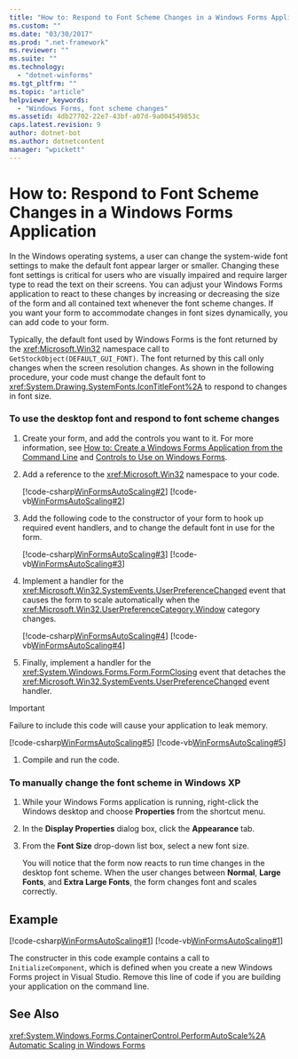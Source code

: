 ```yaml
---
title: "How to: Respond to Font Scheme Changes in a Windows Forms Application"
ms.custom: ""
ms.date: "03/30/2017"
ms.prod: ".net-framework"
ms.reviewer: ""
ms.suite: ""
ms.technology: 
  - "dotnet-winforms"
ms.tgt_pltfrm: ""
ms.topic: "article"
helpviewer_keywords: 
  - "Windows Forms, font scheme changes"
ms.assetid: 4db27702-22e7-43bf-a07d-9a004549853c
caps.latest.revision: 9
author: dotnet-bot
ms.author: dotnetcontent
manager: "wpickett"
---
```

# How to: Respond to Font Scheme Changes in a Windows Forms Application
In the Windows operating systems, a user can change the system-wide font settings to make the default font appear larger or smaller. Changing these font settings is critical for users who are visually impaired and require larger type to read the text on their screens. You can adjust your Windows Forms application to react to these changes by increasing or decreasing the size of the form and all contained text whenever the font scheme changes. If you want your form to accommodate changes in font sizes dynamically, you can add code to your form.  
  
 Typically, the default font used by Windows Forms is the font returned by the <xref:Microsoft.Win32> namespace call to `GetStockObject(DEFAULT_GUI_FONT)`. The font returned by this call only changes when the screen resolution changes. As shown in the following procedure, your code must change the default font to <xref:System.Drawing.SystemFonts.IconTitleFont%2A> to respond to changes in font size.  
  
### To use the desktop font and respond to font scheme changes  
  
1.  Create your form, and add the controls you want to it. For more information, see [How to: Create a Windows Forms Application from the Command Line](../../../docs/framework/winforms/how-to-create-a-windows-forms-application-from-the-command-line.md) and [Controls to Use on Windows Forms](../../../docs/framework/winforms/controls/controls-to-use-on-windows-forms.md).  
  
2.  Add a reference to the <xref:Microsoft.Win32> namespace to your code.  
  
     [!code-csharp[WinFormsAutoScaling#2](../../../samples/snippets/csharp/VS_Snippets_Winforms/WinFormsAutoScaling/CS/Form1.cs#2)]
     [!code-vb[WinFormsAutoScaling#2](../../../samples/snippets/visualbasic/VS_Snippets_Winforms/WinFormsAutoScaling/VB/Form1.vb#2)]  
  
3.  Add the following code to the constructor of your form to hook up required event handlers, and to change the default font in use for the form.  
  
     [!code-csharp[WinFormsAutoScaling#3](../../../samples/snippets/csharp/VS_Snippets_Winforms/WinFormsAutoScaling/CS/Form1.cs#3)]
     [!code-vb[WinFormsAutoScaling#3](../../../samples/snippets/visualbasic/VS_Snippets_Winforms/WinFormsAutoScaling/VB/Form1.vb#3)]  
  
4.  Implement a handler for the <xref:Microsoft.Win32.SystemEvents.UserPreferenceChanged> event that causes the form to scale automatically when the <xref:Microsoft.Win32.UserPreferenceCategory.Window> category changes.  
  
     [!code-csharp[WinFormsAutoScaling#4](../../../samples/snippets/csharp/VS_Snippets_Winforms/WinFormsAutoScaling/CS/Form1.cs#4)]
     [!code-vb[WinFormsAutoScaling#4](../../../samples/snippets/visualbasic/VS_Snippets_Winforms/WinFormsAutoScaling/VB/Form1.vb#4)]  
  
5.  Finally, implement a handler for the <xref:System.Windows.Forms.Form.FormClosing> event that detaches the <xref:Microsoft.Win32.SystemEvents.UserPreferenceChanged> event handler.  
  
> [!IMPORTANT]
>  Failure to include this code will cause your application to leak memory.  
  
 [!code-csharp[WinFormsAutoScaling#5](../../../samples/snippets/csharp/VS_Snippets_Winforms/WinFormsAutoScaling/CS/Form1.cs#5)]
 [!code-vb[WinFormsAutoScaling#5](../../../samples/snippets/visualbasic/VS_Snippets_Winforms/WinFormsAutoScaling/VB/Form1.vb#5)]  
  
1.  Compile and run the code.  
  
### To manually change the font scheme in Windows XP  
  
1.  While your Windows Forms application is running, right-click the Windows desktop and choose **Properties** from the shortcut menu.  
  
2.  In the **Display Properties** dialog box, click the **Appearance** tab.  
  
3.  From the **Font Size** drop-down list box, select a new font size.  
  
     You will notice that the form now reacts to run time changes in the desktop font scheme. When the user changes between **Normal**, **Large Fonts**, and **Extra Large Fonts**, the form changes font and scales correctly.  
  
## Example  
 [!code-csharp[WinFormsAutoScaling#1](../../../samples/snippets/csharp/VS_Snippets_Winforms/WinFormsAutoScaling/CS/Form1.cs#1)]
 [!code-vb[WinFormsAutoScaling#1](../../../samples/snippets/visualbasic/VS_Snippets_Winforms/WinFormsAutoScaling/VB/Form1.vb#1)]  
  
 The constructer in this code example contains a call to `InitializeComponent`, which is defined when you create a new Windows Forms project in Visual Studio. Remove this line of code if you are building your application on the command line.  
  
## See Also  
 <xref:System.Windows.Forms.ContainerControl.PerformAutoScale%2A>   
 [Automatic Scaling in Windows Forms](../../../docs/framework/winforms/automatic-scaling-in-windows-forms.md)
